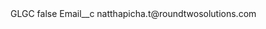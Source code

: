 <?xml version="1.0" encoding="UTF-8"?>
<CustomMetadata xmlns="http://soap.sforce.com/2006/04/metadata" xmlns:xsi="http://www.w3.org/2001/XMLSchema-instance" xmlns:xsd="http://www.w3.org/2001/XMLSchema">
    <label>GLGC</label>
    <protected>false</protected>
    <values>
        <field>Email__c</field>
        <value xsi:type="xsd:string">natthapicha.t@roundtwosolutions.com</value>
    </values>
</CustomMetadata>
